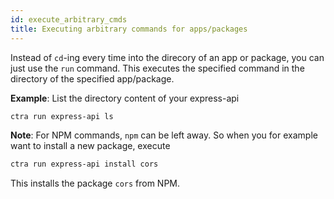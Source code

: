 ```yaml
---
id: execute_arbitrary_cmds
title: Executing arbitrary commands for apps/packages
---
```


Instead of `cd`-ing every time into the direcory of an app or package, you can just use the `run` command. This executes the specified command in the directory of the specified app/package.

**Example**: List the directory content of your express-api

```bash
ctra run express-api ls
```

**Note**: For NPM commands, `npm` can be left away. So when you for example want to install a new package, execute

```bash
ctra run express-api install cors
```

This installs the package `cors` from NPM.
